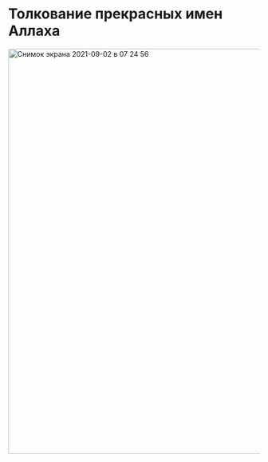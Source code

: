 # Толкование прекрасных имен Аллаха

<img width="811" alt="Снимок экрана 2021-09-02 в 07 24 56" src="https://user-images.githubusercontent.com/40570649/131782429-2593f6a7-e7e1-4d86-bb44-7499cfeaf52a.png">
